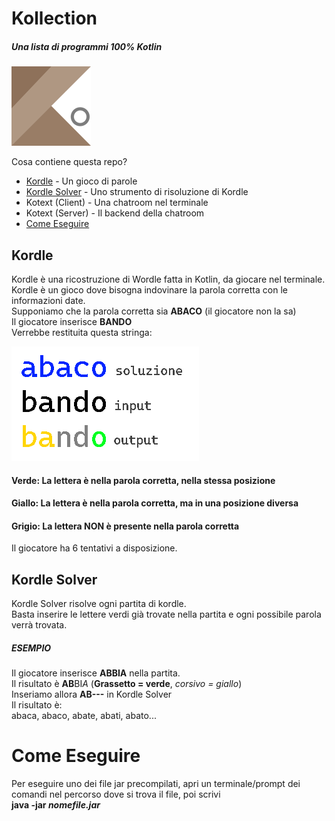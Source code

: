 # Kollection
##### Una lista di programmi 100% Kotlin
![](/logo.png)

Cosa contiene questa repo?
- [Kordle](#kordle) - Un gioco di parole
- [Kordle Solver](#kordle-solver) - Uno strumento di risoluzione di Kordle
- Kotext (Client) - Una chatroom nel terminale
- Kotext (Server) - Il backend della chatroom
- [Come Eseguire](#come-eseguire)

## Kordle
Kordle è una ricostruzione di Wordle fatta in Kotlin, da giocare nel terminale.
Kordle è un gioco dove bisogna indovinare la parola corretta con le informazioni date.  
Supponiamo che la parola corretta sia **ABACO** (il giocatore non la sa)  
Il giocatore inserisce **BANDO**  
Verrebbe restituita questa stringa:  

![](/kordle-example.png)
#### Verde: La lettera è nella parola corretta, nella stessa posizione
#### Giallo: La lettera è nella parola corretta, ma in una posizione diversa
#### Grigio: La lettera NON è presente nella parola corretta  
Il giocatore ha 6 tentativi a disposizione.
  
## Kordle Solver
Kordle Solver risolve ogni partita di kordle.  
Basta inserire le lettere verdi già trovate nella partita e ogni possibile parola verrà trovata.  
##### ESEMPIO  
Il giocatore inserisce **ABBIA** nella partita.  
Il risultato è **AB**BI*A* (**Grassetto = verde**, *corsivo = giallo*)  
Inseriamo allora **AB---** in Kordle Solver  
Il risultato è:  
abaca, abaco, abate, abati, abato...  

# Come Eseguire  
Per eseguire uno dei file jar precompilati, apri un terminale/prompt dei comandi nel percorso dove si trova il file, poi scrivi  
**java -jar *nomefile.jar***
